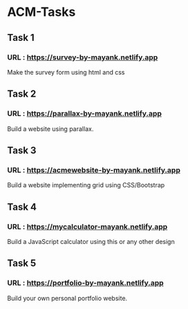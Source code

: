 # ACM-Tasks

## Task 1 
### URL : https://survey-by-mayank.netlify.app
Make the survey form using html and css

## Task 2
### URL : https://parallax-by-mayank.netlify.app
Build a website using parallax.

## Task 3
### URL : https://acmewebsite-by-mayank.netlify.app
Build a website implementing grid using CSS/Bootstrap

## Task 4
### URL : https://mycalculator-mayank.netlify.app
Build a JavaScript calculator using this or any other design

## Task 5
### URL : https://portfolio-by-mayank.netlify.app
Build your own personal portfolio website.
